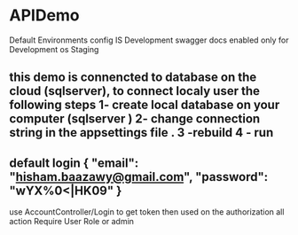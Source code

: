 # APIDemo
Default Environments config IS Development 
swagger docs enabled only for Development os Staging  

this demo is connencted to database on the cloud (sqlserver),
to  connect localy user the following steps 
1- create   local database on your computer (sqlserver )
2- change connection string in the appsettings file .
3 -rebuild 
4 - run 
-------------------------------------------
default login 
{
  "email": "hisham.baazawy@gmail.com",
  "password": "wYX%0<|HK09"
}
------------------------------------------
use AccountController/Login to get token  then used on the authorization 
all action Require User Role or admin 
